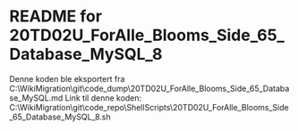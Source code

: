 # README for 20TD02U_ForAlle_Blooms_Side_65_Database_MySQL_8
Denne koden ble eksportert fra C:\WikiMigration\git\code_dump\20TD02U_ForAlle_Blooms_Side_65_Database_MySQL.md
Link til denne koden: C:\WikiMigration\git\code_repo\ShellScripts\20TD02U_ForAlle_Blooms_Side_65_Database_MySQL_8.sh
